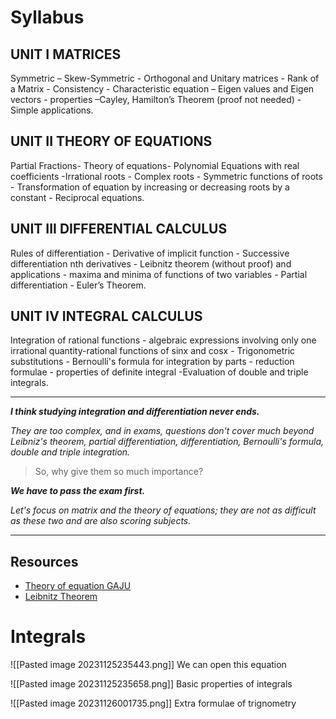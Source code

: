 # Syllabus
## UNIT I MATRICES 
Symmetric – Skew-Symmetric - Orthogonal and Unitary matrices - Rank of a Matrix - Consistency - Characteristic equation – Eigen values and Eigen vectors - properties –Cayley, Hamilton’s Theorem (proof not needed) - Simple applications. 
## UNIT II THEORY OF EQUATIONS
Partial Fractions- Theory of equations- Polynomial Equations with real coefficients -Irrational roots - Complex roots - Symmetric functions of roots - Transformation of equation by increasing or decreasing roots by a constant - Reciprocal equations. 
## UNIT III DIFFERENTIAL CALCULUS
Rules of differentiation - Derivative of implicit function - Successive differentiation nth derivatives - Leibnitz theorem (without proof) and applications - maxima and minima of functions of two variables - Partial differentiation - Euler’s Theorem. 
## UNIT IV INTEGRAL CALCULUS
Integration of rational functions - algebraic expressions involving only one irrational quantity-rational functions of sinx and cosx - Trigonometric substitutions - Bernoulli's formula for integration by parts - reduction formulae - properties of definite integral -Evaluation of double and triple integrals.

---

**_I think studying integration and differentiation never ends._** 

_They are too complex, and in exams, questions don't cover much beyond Leibniz's theorem, partial differentiation, differentiation, Bernoulli's formula, double and triple integration._ 

> So, why give them so much importance? 

**_We have to pass the exam first._** 

_Let's focus on matrix and the theory of equations; they are not as difficult as these two and are also scoring subjects._

---

## Resources
- [Theory of equation GAJU](https://youtube.com/playlist?list=PLU6SqdYcYsfLkBvdDM5J_Ss9a2-55lGVh&si=iOSQgD1Gl5M-0Mdp)
- [Leibnitz Theorem](https://youtu.be/LT_10p_eu88?si=7z57cAV4lehLf07Y)
# Integrals

![[Pasted image 20231125235443.png]]
We can open this equation


![[Pasted image 20231125235658.png]]
Basic properties of integrals


![[Pasted image 20231126001735.png]]
Extra formulae of trignometry
